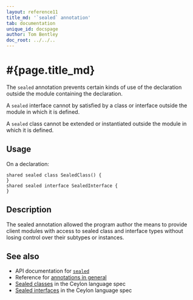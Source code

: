 ```yaml
---
layout: reference11
title_md: '`sealed` annotation'
tab: documentation
unique_id: docspage
author: Tom Bentley
doc_root: ../../..
---
```


# #{page.title_md}

The `sealed` annotation prevents certain kinds of use of the 
declaration outside the module containing the declaration.

A `sealed` interface cannot by satisfied by a class or interface 
outside the module in which it is defined.

A `sealed` class cannot be extended or instantiated 
outside the module in which it is defined.

## Usage

On a declaration:

<!-- try: -->
    shared sealed class SealedClass() {
    }
    shared sealed interface SealedInterface {
    }


## Description

The sealed annotation allowed the program author the means to provide 
client modules with access to sealed class and interface types 
without losing control over their subtypes or instances.

## See also

* API documentation for [`sealed`](#{site.urls.apidoc_1_1}/index.html#sealed)
* Reference for [annotations in general](../../structure/annotation/)
* [Sealed classes](#{site.urls.spec_current}#abstractandformalclasses) in the Ceylon 
  language spec
* [Sealed interfaces](#{site.urls.spec_current}#sealedinterfaces) in the Ceylon 
  language spec
